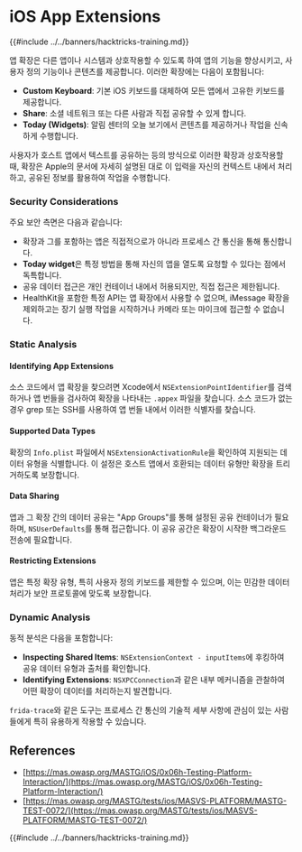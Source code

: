 # iOS App Extensions

{{#include ../../banners/hacktricks-training.md}}

앱 확장은 다른 앱이나 시스템과 상호작용할 수 있도록 하여 앱의 기능을 향상시키고, 사용자 정의 기능이나 콘텐츠를 제공합니다. 이러한 확장에는 다음이 포함됩니다:

- **Custom Keyboard**: 기본 iOS 키보드를 대체하여 모든 앱에서 고유한 키보드를 제공합니다.
- **Share**: 소셜 네트워크 또는 다른 사람과 직접 공유할 수 있게 합니다.
- **Today (Widgets)**: 알림 센터의 오늘 보기에서 콘텐츠를 제공하거나 작업을 신속하게 수행합니다.

사용자가 호스트 앱에서 텍스트를 공유하는 등의 방식으로 이러한 확장과 상호작용할 때, 확장은 Apple의 문서에 자세히 설명된 대로 이 입력을 자신의 컨텍스트 내에서 처리하고, 공유된 정보를 활용하여 작업을 수행합니다.

### **Security Considerations**

주요 보안 측면은 다음과 같습니다:

- 확장과 그를 포함하는 앱은 직접적으로가 아니라 프로세스 간 통신을 통해 통신합니다.
- **Today widget**은 특정 방법을 통해 자신의 앱을 열도록 요청할 수 있다는 점에서 독특합니다.
- 공유 데이터 접근은 개인 컨테이너 내에서 허용되지만, 직접 접근은 제한됩니다.
- HealthKit을 포함한 특정 API는 앱 확장에서 사용할 수 없으며, iMessage 확장을 제외하고는 장기 실행 작업을 시작하거나 카메라 또는 마이크에 접근할 수 없습니다.

### Static Analysis

#### **Identifying App Extensions**

소스 코드에서 앱 확장을 찾으려면 Xcode에서 `NSExtensionPointIdentifier`를 검색하거나 앱 번들을 검사하여 확장을 나타내는 `.appex` 파일을 찾습니다. 소스 코드가 없는 경우 grep 또는 SSH를 사용하여 앱 번들 내에서 이러한 식별자를 찾습니다.

#### **Supported Data Types**

확장의 `Info.plist` 파일에서 `NSExtensionActivationRule`을 확인하여 지원되는 데이터 유형을 식별합니다. 이 설정은 호스트 앱에서 호환되는 데이터 유형만 확장을 트리거하도록 보장합니다.

#### **Data Sharing**

앱과 그 확장 간의 데이터 공유는 "App Groups"를 통해 설정된 공유 컨테이너가 필요하며, `NSUserDefaults`를 통해 접근합니다. 이 공유 공간은 확장이 시작한 백그라운드 전송에 필요합니다.

#### **Restricting Extensions**

앱은 특정 확장 유형, 특히 사용자 정의 키보드를 제한할 수 있으며, 이는 민감한 데이터 처리가 보안 프로토콜에 맞도록 보장합니다.

### Dynamic Analysis

동적 분석은 다음을 포함합니다:

- **Inspecting Shared Items**: `NSExtensionContext - inputItems`에 후킹하여 공유 데이터 유형과 출처를 확인합니다.
- **Identifying Extensions**: `NSXPCConnection`과 같은 내부 메커니즘을 관찰하여 어떤 확장이 데이터를 처리하는지 발견합니다.

`frida-trace`와 같은 도구는 프로세스 간 통신의 기술적 세부 사항에 관심이 있는 사람들에게 특히 유용하게 작용할 수 있습니다.

## References

- [https://mas.owasp.org/MASTG/iOS/0x06h-Testing-Platform-Interaction/](https://mas.owasp.org/MASTG/iOS/0x06h-Testing-Platform-Interaction/)
- [https://mas.owasp.org/MASTG/tests/ios/MASVS-PLATFORM/MASTG-TEST-0072/](https://mas.owasp.org/MASTG/tests/ios/MASVS-PLATFORM/MASTG-TEST-0072/)

{{#include ../../banners/hacktricks-training.md}}
